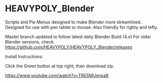 # HEAVYPOLY_Blender

Scripts and Pie Menus designed to make Blender more streamlined.  Designed for use with pen tablet or mouse.  Also friendly for righty and lefty.

Master branch updated to follow latest daily Blender Build (4.x)
For older Blender versions, check https://github.com/HEAVYPOLY/HEAVYPOLY_Blender/releases

Install Instructions:

Click the Green button at top right, then download zip.

https://www.youtube.com/watch?v=TRESMUenxa8
